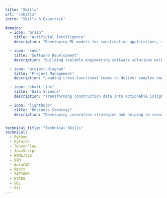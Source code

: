 ```yaml
---
title: "Skills"
url: "/skills"
intro: "Skills & Expertise"

domains:
  - icon: "brain"
    title: "Artificial Intelligence"
    description: "Developing ML models for construction applications, specializing in predictive analytics."

  - icon: "code"
    title: "Software Development"
    description: "Building scalable engineering software solutions with Python and modern frameworks to streamline AEC workflows."

  - icon: "project-diagram"
    title: "Project Management"
    description: "Leading cross-functional teams to deliver complex engineering and software projects on time and within budget."

  - icon: "chart-line"
    title: "Data Science"
    description: "Transforming construction data into actionable insights through statistical analysis and visualization techniques."

  - icon: "lightbulb"
    title: "Business Strategy"
    description: "Developing innovation strategies and helping on securing investments for tech-driven construction solutions."


technical_title: "Technical Skills"
technical:
  - Python
  - PyTorch
  - TensorFlow
  - JavaScript
  - HTML/CSS
  - BIM
  - AutoCAD
  - Revit
  - SAP2000
  - ETABS
  - SQL
  - Git
---
```

